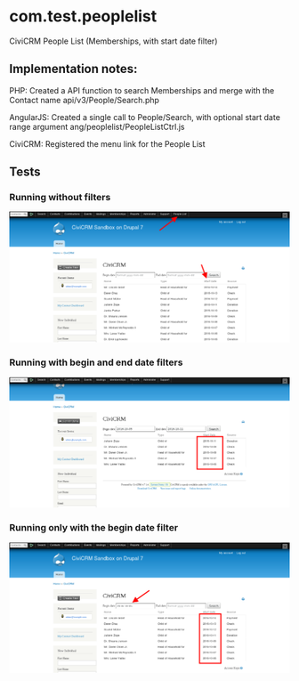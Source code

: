 # com.test.peoplelist
CiviCRM People List (Memberships, with start date filter)

## Implementation notes:

PHP:
    Created a API function to search Memberships and merge with the Contact name
    api/v3/People/Search.php

AngularJS:
    Created a single call to People/Search, with optional start date range argument
    ang/peoplelist/PeopleListCtrl.js

CiviCRM:
    Registered the menu link for the People List


## Tests

### Running without filters
![civicrm_01.png](civicrm_01.png "test without filters")


### Running with begin and end date filters
![civicrm_02.png](civicrm_02.png "test with filters")

### Running only with the begin date filter
![civicrm_03.png](civicrm_03.png "test with a filter")

